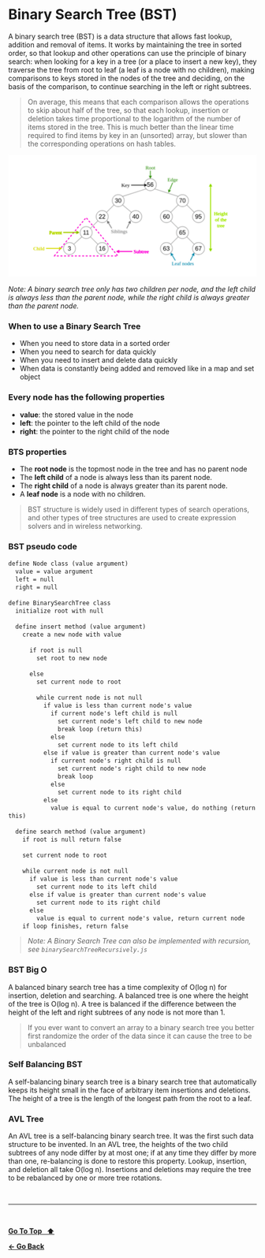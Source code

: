 # Binary Search Tree (BST)

A binary search tree (BST) is a data structure that allows fast lookup, addition and removal of items. It works by maintaining the tree in sorted order, so that lookup and other operations can use the principle of binary search: when looking for a key in a tree (or a place to insert a new key), they traverse the tree from root to leaf (a leaf is a node with no children), making comparisons to keys stored in the nodes of the tree and deciding, on the basis of the comparison, to continue searching in the left or right subtrees.

> On average, this means that each comparison allows the operations to skip about half of the tree, so that each lookup, insertion or deletion takes time proportional to the logarithm of the number of items stored in the tree. This is much better than the linear time required to find items by key in an (unsorted) array, but slower than the corresponding operations on hash tables.

![Binary Search Tree](../images/binary-search-tree.png)

_Note: A binary search tree only has two children per node, and the left child is always less than the parent node, while the right child is always greater than the parent node._

### When to use a Binary Search Tree

- When you need to store data in a sorted order
- When you need to search for data quickly
- When you need to insert and delete data quickly
- When data is constantly being added and removed like in a map and set object

### Every node has the following properties

- **value**: the stored value in the node
- **left**: the pointer to the left child of the node
- **right**: the pointer to the right child of the node

### BTS properties

- The **root node** is the topmost node in the tree and has no parent node
- The **left child** of a node is always less than its parent node.
- The **right child** of a node is always greater than its parent node.
- A **leaf node** is a node with no children.

> BST structure is widely used in different types of search operations, and other types of tree structures are used to create expression solvers and in wireless networking.

### BST pseudo code

```text
define Node class (value argument)
  value = value argument
  left = null
  right = null

define BinarySearchTree class
  initialize root with null

  define insert method (value argument)
    create a new node with value

      if root is null
        set root to new node

      else
        set current node to root

        while current node is not null
          if value is less than current node's value
            if current node's left child is null
              set current node's left child to new node
              break loop (return this)
            else
              set current node to its left child
          else if value is greater than current node's value
            if current node's right child is null
              set current node's right child to new node
              break loop
            else
              set current node to its right child
          else
            value is equal to current node's value, do nothing (return this)

  define search method (value argument)
    if root is null return false

    set current node to root

    while current node is not null
      if value is less than current node's value
        set current node to its left child
      else if value is greater than current node's value
        set current node to its right child
      else
        value is equal to current node's value, return current node
    if loop finishes, return false
```

> _Note: A Binary Search Tree can also be implemented with recursion, see `binarySearchTreeRecursively.js`_

### BST Big O

A balanced binary search tree has a time complexity of O(log n) for insertion, deletion and searching. A balanced tree is one where the height of the tree is O(log n). A tree is balanced if the difference between the height of the left and right subtrees of any node is not more than 1.

> If you ever want to convert an array to a binary search tree you better first randomize the order of the data since it can cause the tree to be unbalanced

### Self Balancing BST

A self-balancing binary search tree is a binary search tree that automatically keeps its height small in the face of arbitrary item insertions and deletions. The height of a tree is the length of the longest path from the root to a leaf.

### AVL Tree

An AVL tree is a self-balancing binary search tree. It was the first such data structure to be invented. In an AVL tree, the heights of the two child subtrees of any node differ by at most one; if at any time they differ by more than one, re-balancing is done to restore this property. Lookup, insertion, and deletion all take O(log n). Insertions and deletions may require the tree to be rebalanced by one or more tree rotations.

&nbsp;

---

&nbsp;

[**Go To Top &nbsp; ⬆️**](#binary-search-tree-bst)

[**← Go Back**](../README.md)

&nbsp;
